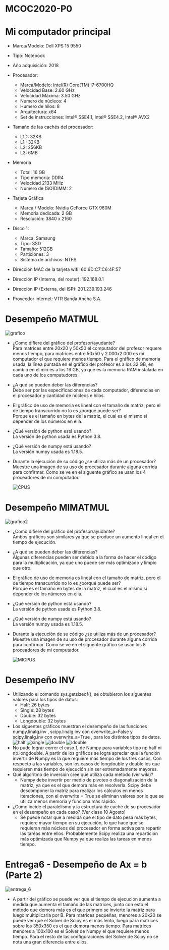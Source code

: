 # MCOC2020-P0

# Mi computador principal

* Marca/Modelo: Dell XPS 15 9550

* Tipo: Notebook

* Año adquisición: 2018

* Procesador: 
  - Marca/Modelo: Intel(R) Core(TM) i7-6700HQ
  - Velocidad Base: 2.60 GHz
  - Velocidad Máxima: 3.50 GHz
  - Numero de núcleos: 4
  - Humero de hilos: 8
  - Arquitectura: x64
  - Set de instrucciones: Intel® SSE4.1, Intel® SSE4.2, Intel® AVX2
  
* Tamaño de las cachés del procesador:
  - L1D: 32KB 
  - L1I: 32KB
  - L2: 256KB
  - L3: 6MB
  
* Memoria
  - Total: 16 GB
  - Tipo memoria: DDR4
  - Velocidad 2133 MHz
  - Numero de (SO)DIMM: 2

* Tarjeta Gráfica
  - Marca / Modelo: Nvidia GeForce GTX 960M
  - Memoria dedicada: 2 GB
  - Resolución: 3840 x 2160

* Disco 1:
  - Marca: Samsung
  - Tipo: SSD
  - Tamaño: 512GB
  - Particiones: 3
  - Sistema de archivos: NTFS

* Dirección MAC de la tarjeta wifi: 60:6D:C7:C6:4F:57

* Dirección IP (Interna, del router): 192.168.0.1

* Dirección IP (Externa, del ISP): 201.239.193.246

* Proveedor internet: VTR Banda Ancha S.A.



# Desempeño MATMUL
![grafico](grafico.png)

* ¿Como difiere del gráfico del profesor/ayudante?  
Para matrices entre 20x20 y 50x50 el computador del profesor requere menos tiempo, para matrices entre 50x50 y 2.000x2.000 es mi computador el que requiere menos tiempo.
Para el gráfico de memoria usada, la línea puntada en el gráfico del profesor es a los 32 GB, en cambio en el mio es a los 16 GB, ya que es la memoria RAM instalada en cada uno de los compatudores.

* ¿A qué se pueden deber las diferencias?  
Debe ser por las especificaciones de cada computador, diferencias en el procesador y cantidad de núcleos e hilos.

* El gráfico de uso de memoria es lineal con el tamaño de matriz, pero el de tiempo transcurrido no lo es ¿porqué puede ser?  
Porque es el tamaño en bytes de la matriz, el cual es el mismo si depender de los números en ella.

* ¿Qué versión de python está usando?  
La versión de python usada es Python 3.8.

* ¿Qué versión de numpy está usando?  
La versión numpy usada es 1.18.5.

* Durante la ejecución de su código ¿se utiliza más de un procesador? Muestre una imagen de su uso de procesador durante alguna corrida para confirmar. 
 Como se ve en el siguente gráfico se usan los 4 proceadores de mi computador.

  ![CPUS](CPUS.PNG)

# Desempeño MIMATMUL
![grafico2](grafico2.png)

* ¿Como difiere del gráfico del profesor/ayudante?  
Ambos gráficos son similares ya que se produce un aumento lineal en el tiempo de ejecución.

* ¿A qué se pueden deber las diferencias?  
Algunas diferencias pueden ser debido a la forma de hacer el código para la multiplicación, ya que uno puede ser más optimizado y limpio que otro.

* El gráfico de uso de memoria es lineal con el tamaño de matriz, pero el de tiempo transcurrido no lo es ¿porqué puede ser?  
Porque es el tamaño en bytes de la matriz, el cual es el mismo si depender de los números en ella.

* ¿Qué versión de python está usando?  
La versión de python usada es Python 3.8.

* ¿Qué versión de numpy está usando?  
La versión numpy usada es 1.18.5.

* Durante la ejecución de su código ¿se utiliza más de un procesador? Muestre una imagen de su uso de procesador durante alguna corrida para confirmar. 
 Como se ve en el siguente gráfico se usan los 8 proceadores de mi computador.

  ![MICPUS](MICPUS.PNG)

# Desempeño INV
* Utilizando el comando sys.getsizeof(), se obtubieron los siguentes valores para los tipos de datos:  
  - Half: 26 bytes  
  - Single: 28 bytes  
  - Double: 32 bytes  
  - Longdouble: 32 bytes  
* Los siguentes gráficos muestran el desempeño de las funciones  numpy.linalg.inv , scipy.linalg.inv con overwrite_a=False y scipy.linalg.inv con overwrite_a=True , para los distintos tipos de datos.  
![half](half.png)
![single](single.png)
![double](double.png)
![ldouble](ldouble.png)  
* No pude lograr correr el caso 1, de Numpy para variables tipo np.half ni np.longdouble. A partir de los gráficos se logra apreciar que la función invertir de Numpy es la que requiere más tiempo de los tres casos. Con respecto a las variables, son los casos de longdouble y double los que requieren más tiempo de ejecución sin ser extremadamente mayores.
* Qué algoritmo de inversión cree que utiliza cada método (ver wiki)?  
  - Numpy debe invertir por medio de pivoteo o diagonalización de la matriz, ya que es el que demora más en resolverla. Scipy debe descomponer la matriz para realizar los cálculos en menos iteraciones, con el overwrite = True se eliminan valores por lo que se utiliza menos memoria y funciona más rápido. 
* ¿Como incide el paralelismo y la estructura de caché de su procesador en el desempeño en cada caso? (Ver clase 10 Agosto)  
  - Se puede notar que a medida que el tipo de dato pesa más bytes, requiere mayor tiempo en su ejecución, lo que hace que se requieran más núcleos del procesador en forma activa para repartir las taréas entre ellos. Probablemente Scipy realiza una repartición más optimizada que Numpy ya que realiza las tareas en menos tiempo.

# Entrega6 - Desempeño de Ax = b (Parte 2)  
![entrega_6](entrega_6.png)  
* A partir del gráfico se puede ver que el tiempo de ejecución aumenta a medida que aumenta el tamaño de las matrices, junto con esto el método que demora más es el que primero se invierte la matriz para luego multiplicarla por B. Para matrices pequeñas, menores a 20x20 se puede ver que el Solver de Scipy es el más lento, luego para matrices sobre los 350x350 es el que demora menos tiempo. Para matrices menores a 100x100 es el Solver de Numpy el que requiere menos tiempo. Para el resto de las configuraciones del Solver de Scipy no se nota una gran diferencia entre ellos.
